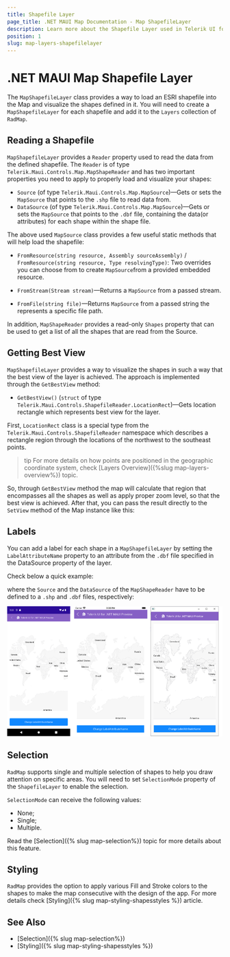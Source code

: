 ```yaml
---
title: Shapefile Layer
page_title: .NET MAUI Map Documentation - Map ShapefileLayer
description: Learn more about the Shapefile Layer used in Telerik UI for .NET MAUI Map control.
position: 1
slug: map-layers-shapefilelayer
---
```


# .NET MAUI Map Shapefile Layer

The `MapShapefileLayer` class provides a way to load an ESRI shapefile into the Map and visualize the shapes defined in it. You will need to create a `MapShapefileLayer` for each shapefile and add it to the `Layers` collection of `RadMap`.

## Reading a Shapefile

`MapShapefileLayer` provides a `Reader` property used to read the data from the defined shapefile. The `Reader` is of type `Telerik.Maui.Controls.Map.MapShapeReader` and has two important properties you need to apply to properly load and visualize your shapes:

* `Source` (of type `Telerik.Maui.Controls.Map.MapSource`)&mdash;Gets or sets the `MapSource` that points to the `.shp` file to read data from. 
* `DataSource` (of type `Telerik.Maui.Controls.Map.MapSource`)&mdash;Gets or sets the `MapSource` that points to the `.dbf` file, containing the data(or attributes) for each shape within the shape file. 

The above used `MapSource` class provides a few useful static methods that will help load the shapefile:

* `FromResource(string resource, Assembly sourceAssembly)` / `FromResource(string resource, Type resolvingType)`: Two overrides you can choose from to create `MapSource`from a provided embedded resource. 

* `FromStream(Stream stream)`&mdash;Returns a `MapSource` from a passed stream.
* `FromFile(string file)`&mdash;Returns `MapSource` from a passed string the represents a specific file path.

In addition, `MapShapeReader` provides a read-only `Shapes` property that can be used to get a list of all the shapes that are read from the Source. 

## Getting Best View

`MapShapefileLayer` provides a way to visualize the shapes in such a way that the best view of the layer is achieved. The approach is implemented through the `GetBestView` method:

* `GetBestView()` (`struct` of type `Telerik.Maui.Controls.ShapefileReader.LocationRect`)&mdash;Gets location rectangle which represents best view for the layer.

First, `LocationRect` class is a special type from the `Telerik.Maui.Controls.ShapefileReader` namespace which describes a rectangle region through the locations of the northwest to the southeast points.  

>tip For more details on how points are positioned in the geographic coordinate system, check [Layers Overview]({%slug map-layers-overview%}) topic. 

So, through `GetBestView` method the map will calculate that region that encompasses all the shapes as well as apply proper zoom level, so that the best view is achieved. After that, you can pass the result directly to the `SetView` method of the Map instance like this:

<snippet id='map-setbestview-code' />

## Labels

You can add a label for each shape in a `MapShapefileLayer` by setting the `LabelAttributeName` property to an attribute from the `.dbf` file specified in the DataSource property of the layer.

Check below a quick example:

<snippet id='map-labels-xaml' />

where the `Source` and the `DataSource` of the `MapShapeReader` have to be defined to a `.shp` and `.dbf` files, respectively:

<snippet id='map-labels-settintsource' />

![.NET MAUI Map Shape Layer Labels](../images/map_shapelayer_labels.png)

## Selection

`RadMap` supports single and multiple selection of shapes to help you draw attention on specific areas. You will need to set `SelectionMode` property of the `ShapefileLayer` to enable the selection. 

`SelectionMode` can receive the following values:

* None;
* Single;
* Multiple.

Read the [Selection]({% slug map-selection%}) topic for more details about this feature.

## Styling

`RadMap` provides the option to apply various Fill and Stroke colors to the shapes to make the map consecutive with the design of the app. For more details check [Styling]({% slug map-styling-shapesstyles %}) article. 

## See Also

- [Selection]({% slug map-selection%})
- [Styling]({% slug map-styling-shapesstyles %})
